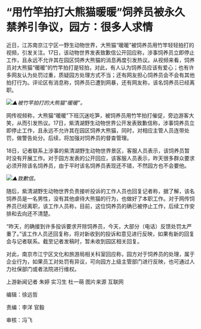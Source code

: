 # “用竹竿拍打大熊猫暖暖”饲养员被永久禁养引争议，园方：很多人求情

近日，江苏南京江宁区一野生动物世界，大熊猫“暖暖”被饲养员用竹竿轻轻拍打的视频，引发关注。17日，该动物世界发表致歉信公开回应称，涉事饲养员立即停止工作，且永远不允许其在园区饲养大熊猫的消息再度引发热议。从视频来看，饲养员对大熊猫“暖暖”的竹竿拍打是轻拍，对此，有人认为饲养员应该有爱心；也有许多网友认为处罚过重，质疑园方处理方式不当；还有网友担心饲养员会不会有其他拍打行为。评论区有消息称，饲养员已遭到网暴，还有网友称，该名饲养员已经离职。

![](https://inews.gtimg.com/om_bt/Opn2-hIwUdcs-9_smkU3-USvJbqmZptn-9IzIsoMrjLcsAA/1000)_▲被竹竿拍打的大熊猫“暖暖”。_

网传视频称，大熊猫“暖暖”下班沉迷吃笋，被饲养员用竹竿拍打催促，旁边游客大笑，从而引发热议。17日，紫清湖野生动物世界公开发表致歉信称，涉事饲养员立即停止工作，且永远不允许其在园区饲养大熊猫，同时，对相应主管人员连带处罚，做警告处分。后续，将加强对饲养员的督查管理。

18日，记者联系上涉事的紫清湖野生动物世界景区，客服人员表示，该饲养员暂时没有开展工作。对于园方发表的公开回应，该客服人员表示，昨天很多群众要求必须开除该名饲养员，由于平时该名饲养员表现还不错，不然园方也不会要他。

![](https://inews.gtimg.com/om_bt/O_LDolRlNJqfzpLTsA6nTLL5BoK2sTRYmmN9wa5f4HBCYAA/1000)_▲致歉信。_

随后，紫清湖野生动物世界负责接听投诉的工作人员也回复记者称，据了解，该名饲养员是一名男性，没有其他虐待大熊猫的行为，也做好了本职工作。对于网传饲养员已经离职，该工作人员称，目前，这位饲养员的确已被停止工作，后续工作安排和去向还不清楚。

“昨天，的确接到许多投诉要求开除饲养员，今天，大部分（电话）反馈处罚太严重了。”该工作人员还回复称，将对新收到的投诉和意见进行反映，如果有新的回复会与记者联系。截至记者发稿时，暂未收到园区相关回复。

对此，南京市江宁区文化和旅游局相关科室回应称，园方对于饲养员的处理，属于企业行为，如果员工对处罚有异议，可向园方上级主管部门进行反映，也可通过人力社保部门或者法院进行维权。

上游新闻记者 朱婷 实习生 杜一萌 图片来源 互联网

编辑：徐远哲

责编：李洋 官毅

审核：冯飞

